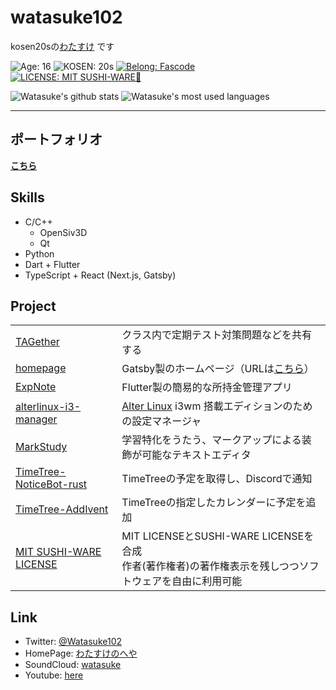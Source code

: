 # watasuke102
kosen20sの[わたすけ](https://twitter.com/Watasuke102) です

![Age: 16](https://img.shields.io/badge/Age-16-orange?style=for-the-badge)
![KOSEN: 20s](https://img.shields.io/badge/KOSEN-20s-green?style=for-the-badge)
[![Belong: Fascode](https://img.shields.io/badge/Belongs-Fascode-blue?style=for-the-badge)](https://fascode.net/en/)
[![LICENSE: MIT SUSHI-WARE🍣](https://raw.githubusercontent.com/watasuke102/mit-sushi-ware/master/MIT-SUSHI-WARE.svg)](https://github.com/watasuke102/mit-sushi-ware)  

![Watasuke's github stats](https://github-readme-stats.vercel.app/api?username=watasuke102&count_private=true&show_icons=true&theme=tokyonight)
![Watasuke's most used languages](https://github-readme-stats.vercel.app/api/top-langs/?username=watasuke102&layout=compact&theme=tokyonight)

---

## ポートフォリオ
**[こちら](https://watasuke.tk/portfolio)**

## Skills 
  - C/C++
    - OpenSiv3D
    - Qt
  - Python
  - Dart + Flutter
  - TypeScript + React (Next.js, Gatsby)

## Project
<table>
  <tr>
    <td><a href="https://github.com/watasuke102/TAGether">TAGether</a></td>
    <td>クラス内で定期テスト対策問題などを共有する</td>
  </tr>
  <tr>
    <td><a href="https://github.com/watasuke102/watasuke.tk">homepage</a></td>
    <td>Gatsby製のホームページ（URLは<a href="https://watasuke.tk">こちら</a>） </td>
  </tr>
  <tr>
    <td><a href="https://github.com/watasuke102/ExpNote">ExpNote</a></td>
    <td>Flutter製の簡易的な所持金管理アプリ</td>
  </tr>
  <tr>
    <td><a href="https://github.com/FascodeNet/alterlinux-i3-manager">alterlinux-i3-manager</a></td>
    <td><a href="https://fascode.net/projects/linux/alter/">Alter Linux</a> i3wm 搭載エディションのための設定マネージャ</td>
  </tr>
  <tr>
    <td><a href="https://github.com/watasuke102/MarkStudy">MarkStudy</a></td>
    <td>学習特化をうたう、マークアップによる装飾が可能なテキストエディタ </td>
  </tr>
  <tr>
    <td><a href="https://github.com/watasuke102/TimeTree-NoticeBot-rust">TimeTree-NoticeBot-rust</a></td>
    <td>TimeTreeの予定を取得し、Discordで通知 </td>
  </tr>
  <tr>
    <td><a href="https://github.com/watasuke102/TimeTree-AddIvent">TimeTree-AddIvent</a></td>
    <td>TimeTreeの指定したカレンダーに予定を追加 </td>
  </tr>
  <tr>
    <td><a href="https://github.com/watasuke102/mit-sushi-ware">MIT SUSHI-WARE LICENSE</a></td>
    <td>MIT LICENSEとSUSHI-WARE LICENSEを合成<br>作者(著作権者)の著作権表示を残しつつソフトウェアを自由に利用可能</td>
  </tr>
</table>
  
## Link
  - Twitter: [@Watasuke102](https://twitter.com/Watasuke102)  
  - HomePage: [わたすけのへや](https://watasuke.tk)  
  - SoundCloud: [watasuke](https://soundcloud.com/watasuke)  
  - Youtube: [here](https://www.youtube.com/channel/UCAX7m91OThALVORxdyKEhNA)

